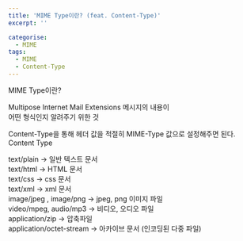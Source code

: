 ```yaml
---
title: 'MIME Type이란? (feat. Content-Type)'
excerpt: ''

categorise:
  - MIME
tags:
  - MIME
  - Content-Type
---
```


MIME Type이란?

Multipose Internet Mail Extensions
메시지의 내용이  
어떤 형식인지 알려주기 위한 것

Content-Type을 통해 헤더 값을 적절히 MIME-Type 값으로 설정해주면 된다.
Content Type

text/plain -> 일반 텍스트 문서  
text/html -> HTML 문서  
text/css -> css 문서  
text/xml -> xml 문서  
image/jpeg , image/png -> jpeg, png 이미지 파일  
video/mpeg, audio/mp3 -> 비디오, 오디오 파일  
application/zip -> 압축파일  
application/octet-stream -> 아카이브 문서 (인코딩된 다중 파일)
